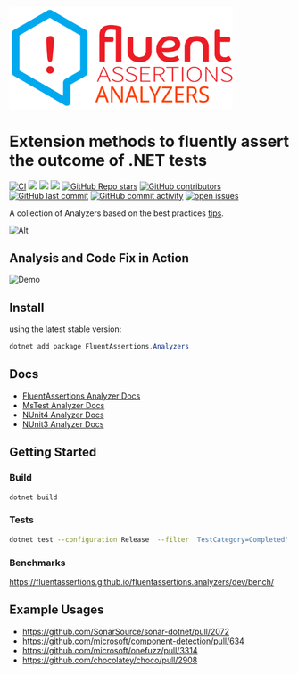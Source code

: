 <a href="https://www.fluentassertions.com"><img src="assets/images/fluent_assertions_analyzers_large_horizontal.svg" style="width:400px"/></a>

# Extension methods to fluently assert the outcome of .NET tests

[![CI](https://github.com/fluentassertions/fluentassertions.analyzers/actions/workflows/ci.yml/badge.svg?branch=main)](https://github.com/fluentassertions/fluentassertions.analyzers/actions/workflows/ci.yml)
[![](https://img.shields.io/github/release/fluentassertions/fluentassertions.analyzers.svg?label=latest%20release&color=007edf)](https://github.com/fluentassertions/fluentassertions.analyzers/releases/latest)
[![](https://img.shields.io/nuget/dt/fluentassertions.analyzers.svg?label=downloads&color=007edf&logo=nuget)](https://www.nuget.org/packages/fluentassertions.analyzers)
[![](https://img.shields.io/librariesio/dependents/nuget/fluentassertions.analyzers.svg?label=dependent%20libraries)](https://libraries.io/nuget/fluentassertions.analyzers)
[![GitHub Repo stars](https://img.shields.io/github/stars/fluentassertions/fluentassertions.analyzers)](https://github.com/fluentassertions/fluentassertions.analyzers/stargazers)
[![GitHub contributors](https://img.shields.io/github/contributors/fluentassertions/fluentassertions.analyzers)](https://github.com/fluentassertions/fluentassertions.analyzers/graphs/contributors)
[![GitHub last commit](https://img.shields.io/github/last-commit/fluentassertions/fluentassertions.analyzers)](https://github.com/fluentassertions/fluentassertions.analyzers)
[![GitHub commit activity](https://img.shields.io/github/commit-activity/m/fluentassertions/fluentassertions.analyzers)](https://github.com/fluentassertions/fluentassertions.analyzers/graphs/commit-activity)
[![open issues](https://img.shields.io/github/issues/fluentassertions/fluentassertions.analyzers)](https://github.com/fluentassertions/fluentassertions.analyzers/issues)

A collection of Analyzers based on the best practices [tips](https://fluentassertions.com/tips/).

![Alt](https://repobeats.axiom.co/api/embed/92fd2e6496fc171c00616eaf672c3c757a1a29ac.svg "Repobeats analytics image")

## Analysis and Code Fix in Action

![Demo](assets/demo.gif)

## Install

using the latest stable version:

```powershell
dotnet add package FluentAssertions.Analyzers
```

## Docs

- [FluentAssertions Analyzer Docs](docs/FluentAssertionsAnalyzer.md)
- [MsTest Analyzer Docs](docs/MsTestAnalyzer.md)
- [NUnit4 Analyzer Docs](docs/Nunit4Analyzer.md)
- [NUnit3 Analyzer Docs](docs/Nunit3Analyzer.md)

## Getting Started

### Build

```bash
dotnet build
```

### Tests

```bash
dotnet test --configuration Release  --filter 'TestCategory=Completed'
```

### Benchmarks

https://fluentassertions.github.io/fluentassertions.analyzers/dev/bench/

## Example Usages
- https://github.com/SonarSource/sonar-dotnet/pull/2072
- https://github.com/microsoft/component-detection/pull/634
- https://github.com/microsoft/onefuzz/pull/3314
- https://github.com/chocolatey/choco/pull/2908
